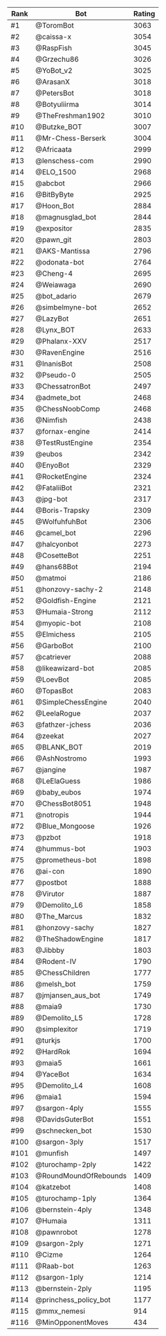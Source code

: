 Rank|Bot|Rating
---|---|---
#1|@ToromBot|3063
#2|@caissa-x|3054
#3|@RaspFish|3045
#4|@Grzechu86|3026
#5|@YoBot_v2|3025
#6|@ArasanX|3018
#7|@PetersBot|3018
#8|@Botyuliirma|3014
#9|@TheFreshman1902|3010
#10|@Butzke_BOT|3007
#11|@Mr-Chess-Berserk|3004
#12|@Africaata|2999
#13|@lenschess-com|2990
#14|@ELO_1500|2968
#15|@abcbot|2966
#16|@BitByByte|2925
#17|@Hoon_Bot|2884
#18|@magnusglad_bot|2844
#19|@expositor|2835
#20|@pawn_git|2803
#21|@AKS-Mantissa|2796
#22|@odonata-bot|2764
#23|@Cheng-4|2695
#24|@Weiawaga|2690
#25|@bot_adario|2679
#26|@simbelmyne-bot|2652
#27|@LazyBot|2651
#28|@Lynx_BOT|2633
#29|@Phalanx-XXV|2517
#30|@RavenEngine|2516
#31|@InanisBot|2508
#32|@Pseudo-0|2505
#33|@ChessatronBot|2497
#34|@admete_bot|2468
#35|@ChessNoobComp|2468
#36|@Nimfish|2438
#37|@fornax-engine|2414
#38|@TestRustEngine|2354
#39|@eubos|2342
#40|@EnyoBot|2329
#41|@RocketEngine|2324
#42|@FataliiBot|2321
#43|@jpg-bot|2317
#44|@Boris-Trapsky|2309
#45|@WolfuhfuhBot|2306
#46|@camel_bot|2296
#47|@halcyonbot|2273
#48|@CosetteBot|2251
#49|@hans68Bot|2194
#50|@matmoi|2186
#51|@honzovy-sachy-2|2148
#52|@Goldfish-Engine|2121
#53|@Humaia-Strong|2112
#54|@myopic-bot|2108
#55|@Elmichess|2105
#56|@GarboBot|2100
#57|@catriever|2088
#58|@likeawizard-bot|2085
#59|@LoevBot|2085
#60|@TopasBot|2083
#61|@SimpleChessEngine|2040
#62|@LeelaRogue|2037
#63|@fathzer-jchess|2036
#64|@zeekat|2027
#65|@BLANK_BOT|2019
#66|@AshNostromo|1993
#67|@jangine|1987
#68|@LeElaGuess|1986
#69|@baby_eubos|1974
#70|@ChessBot8051|1948
#71|@notropis|1944
#72|@Blue_Mongoose|1926
#73|@pzbot|1918
#74|@hummus-bot|1903
#75|@prometheus-bot|1898
#76|@ai-con|1890
#77|@postbot|1888
#78|@Virutor|1887
#79|@Demolito_L6|1858
#80|@The_Marcus|1832
#81|@honzovy-sachy|1827
#82|@TheShadowEngine|1817
#83|@Jibbby|1803
#84|@Rodent-IV|1790
#85|@ChessChildren|1777
#86|@melsh_bot|1759
#87|@jmjansen_aus_bot|1749
#88|@maia9|1730
#89|@Demolito_L5|1728
#90|@simplexitor|1719
#91|@turkjs|1700
#92|@HardRok|1694
#93|@maia5|1661
#94|@YaceBot|1634
#95|@Demolito_L4|1608
#96|@maia1|1594
#97|@sargon-4ply|1555
#98|@DavidsGuterBot|1551
#99|@schnecken_bot|1530
#100|@sargon-3ply|1517
#101|@munfish|1497
#102|@turochamp-2ply|1422
#103|@RoundMoundOfRebounds|1409
#104|@katzebot|1408
#105|@turochamp-1ply|1364
#106|@bernstein-4ply|1348
#107|@Humaia|1311
#108|@pawnrobot|1278
#109|@sargon-2ply|1271
#110|@Cizme|1264
#111|@Raab-bot|1263
#112|@sargon-1ply|1214
#113|@bernstein-2ply|1195
#114|@princhess_policy_bot|1177
#115|@mmx_nemesi|914
#116|@MinOpponentMoves|434
